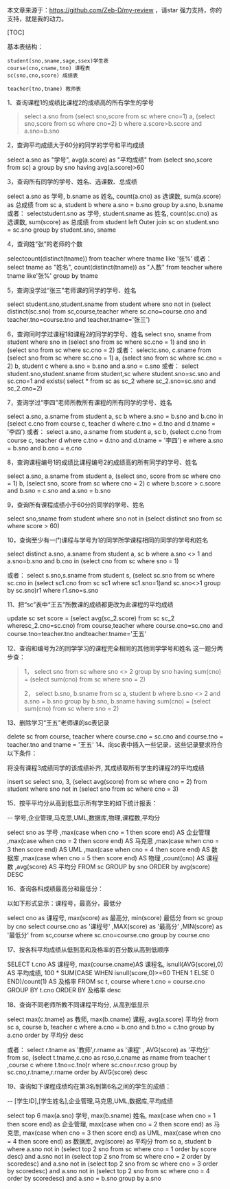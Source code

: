 本文章来源于：<https://github.com/Zeb-D/my-review> ，请star 强力支持，你的支持，就是我的动力。

[TOC]

基本表结构：

```mysql
student(sno,sname,sage,ssex)学生表
course(cno,cname,tno) 课程表
sc(sno,cno,score) 成绩表

teacher(tno,tname) 教师表

```

1、查询课程1的成绩比课程2的成绩高的所有学生的学号

> select a.sno from (select sno,score from sc where cno=1) a, (select sno,score from sc where cno=2) b where a.score>b.score and a.sno=b.sno 



2，查询平均成绩大于60分的同学的学号和平均成绩 

select a.sno as "学号", avg(a.score) as "平均成绩"  from (select sno,score from sc) a  group by sno having avg(a.score)>60    

3，查询所有同学的学号、姓名、选课数、总成绩 

select a.sno as 学号, b.sname as 姓名, count(a.cno) as 选课数, sum(a.score) as 总成绩 from sc a, student b where a.sno = b.sno group by a.sno, b.sname  或者：  selectstudent.sno as 学号, student.sname as 姓名,  count(sc.cno) as 选课数, sum(score) as 总成绩 from student left Outer join sc on student.sno = sc.sno group by student.sno, sname  

4，查询姓“张”的老师的个数  

selectcount(distinct(tname)) from teacher where tname like '张%‘ 或者： select tname as "姓名", count(distinct(tname)) as "人数"  from teacher  where tname like'张%' group by tname    

5，查询没学过“张三”老师课的同学的学号、姓名 

select student.sno,student.sname from student where sno not in (select distinct(sc.sno) from sc,course,teacher where sc.cno=course.cno and teacher.tno=course.tno and teacher.tname='张三')    

6，查询同时学过课程1和课程2的同学的学号、姓名 select sno, sname from student where sno in (select sno from sc where sc.cno = 1) and sno in (select sno from sc where sc.cno = 2) 或者：  selectc.sno, c.sname from (select sno from sc where sc.cno = 1) a, (select sno from sc where sc.cno = 2) b, student c where a.sno = b.sno and a.sno = c.sno 或者：  select student.sno,student.sname from student,sc where student.sno=sc.sno and sc.cno=1 and exists( select * from sc as sc_2 where sc_2.sno=sc.sno and sc_2.cno=2)    

7，查询学过“李四”老师所教所有课程的所有同学的学号、姓名 

select a.sno, a.sname from student a, sc b where a.sno = b.sno and b.cno in (select c.cno from course c, teacher d where c.tno = d.tno and d.tname = '李四')  或者：  select a.sno, a.sname from student a, sc b, (select c.cno from course c, teacher d where c.tno = d.tno and d.tname = '李四') e where a.sno = b.sno and b.cno = e.cno    

8，查询课程编号1的成绩比课程编号2的成绩高的所有同学的学号、姓名

 select a.sno, a.sname from student a, (select sno, score from sc where cno = 1) b, (select sno, score from sc where cno = 2) c where b.score > c.score and b.sno = c.sno and a.sno = b.sno    

9，查询所有课程成绩小于60分的同学的学号、姓名 

select sno,sname from student where sno not in (select distinct sno from sc where score > 60)    

10，查询至少有一门课程与学号为1的同学所学课程相同的同学的学号和姓名

 select distinct a.sno, a.sname from student a, sc b where a.sno <> 1 and a.sno=b.sno and b.cno in (select cno from sc where sno = 1)  

或者：  select s.sno,s.sname  from student s, (select sc.sno  from sc where sc.cno in (select sc1.cno from sc sc1 where sc1.sno=1)and sc.sno<>1 group by sc.sno)r1 where r1.sno=s.sno  

11、把“sc”表中“王五”所教课的成绩都更改为此课程的平均成绩

 update sc set score = (select avg(sc_2.score) from sc sc_2 wheresc_2.cno=sc.cno) from course,teacher where course.cno=sc.cno and course.tno=teacher.tno andteacher.tname='王五'   

12、查询和编号为2的同学学习的课程完全相同的其他同学学号和姓名 这一题分两步查：  

> 1，  select sno from sc where sno <> 2 group by sno having sum(cno) = (select sum(cno) from sc where sno = 2) 
>
>  2， select b.sno, b.sname from sc a, student b where b.sno <> 2 and a.sno = b.sno group by b.sno, b.sname having sum(cno) = (select sum(cno) from sc where sno = 2)  

13、删除学习“王五”老师课的sc表记录 

delete sc from course, teacher where course.cno = sc.cno and course.tno = teacher.tno and tname = '王五'  14、向sc表中插入一些记录，这些记录要求符合以下条件：

 将没有课程3成绩同学的该成绩补齐, 其成绩取所有学生的课程2的平均成绩

 insert sc select sno, 3, (select avg(score) from sc where cno = 2) from student where sno not in (select sno from sc where cno = 3)  

15、按平平均分从高到低显示所有学生的如下统计报表： 

-- 学号,企业管理,马克思,UML,数据库,物理,课程数,平均分

 select sno as 学号 ,max(case when cno = 1 then score end) AS 企业管理 ,max(case when cno = 2 then score end) AS 马克思 ,max(case when cno = 3 then score end) AS UML ,max(case when cno = 4 then score end) AS 数据库 ,max(case when cno = 5 then score end) AS 物理 ,count(cno) AS 课程数 ,avg(score) AS 平均分 FROM sc GROUP by sno ORDER by avg(score) DESC  

16、查询各科成绩最高分和最低分： 

 以如下形式显示：课程号，最高分，最低分 

select cno as 课程号, max(score) as 最高分, min(score) 最低分 from sc group by cno  select  course.cno as '课程号' ,MAX(score) as '最高分' ,MIN(score) as '最低分' from sc,course where sc.cno=course.cno group by course.cno  

17、按各科平均成绩从低到高和及格率的百分数从高到低顺序

 SELECT t.cno AS 课程号, max(course.cname)AS 课程名, isnull(AVG(score),0) AS 平均成绩, 100 * SUM(CASE WHEN isnull(score,0)>=60 THEN 1 ELSE 0 END)/count(1) AS 及格率 FROM sc t, course where t.cno = course.cno GROUP BY t.cno ORDER BY 及格率 desc  

18、查询不同老师所教不同课程平均分, 从高到低显示 

select max(c.tname) as 教师, max(b.cname) 课程, avg(a.score) 平均分 from sc a, course b, teacher c where a.cno = b.cno and b.tno = c.tno group by a.cno order by 平均分 desc 

或者： select r.tname as '教师',r.rname as '课程' , AVG(score) as '平均分' from sc, (select  t.tname,c.cno as rcso,c.cname as rname from teacher t ,course c where t.tno=c.tno)r where sc.cno=r.rcso group by sc.cno,r.tname,r.rname  order by AVG(score) desc  

19、查询如下课程成绩均在第3名到第6名之间的学生的成绩：

 -- [学生ID],[学生姓名],企业管理,马克思,UML,数据库,平均成绩 

select top 6 max(a.sno) 学号, max(b.sname) 姓名, max(case when cno = 1 then score end) as 企业管理, max(case when cno = 2 then score end) as 马克思, max(case when cno = 3 then score end) as UML, max(case when cno = 4 then score end) as 数据库, avg(score) as 平均分 from sc a, student b where a.sno not in   (select top 2 sno from sc where cno = 1 order by score desc)   and a.sno not in (select top 2 sno from sc where cno = 2 order by scoredesc)   and a.sno not in (select top 2 sno from sc where cno = 3 order by scoredesc)   and a.sno not in (select top 2 sno from sc where cno = 4 order by scoredesc)   and a.sno = b.sno group by a.sno



